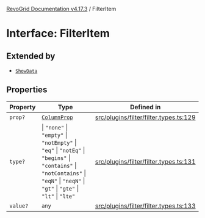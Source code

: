 [RevoGrid Documentation v4.17.3](README.md) / FilterItem

# Interface: FilterItem

## Extended by

- [`ShowData`](Interface.ShowData.md)

## Properties

| Property | Type | Defined in |
| ------ | ------ | ------ |
| `prop?` | [`ColumnProp`](TypeAlias.ColumnProp.md) | [src/plugins/filter/filter.types.ts:129](https://github.com/revolist/revogrid/blob/3aa06b5b2b2375c31a2a8275a0aefcbc04de60c5/src/plugins/filter/filter.types.ts#L129) |
| `type?` | \| `"none"` \| `"empty"` \| `"notEmpty"` \| `"eq"` \| `"notEq"` \| `"begins"` \| `"contains"` \| `"notContains"` \| `"eqN"` \| `"neqN"` \| `"gt"` \| `"gte"` \| `"lt"` \| `"lte"` | [src/plugins/filter/filter.types.ts:131](https://github.com/revolist/revogrid/blob/3aa06b5b2b2375c31a2a8275a0aefcbc04de60c5/src/plugins/filter/filter.types.ts#L131) |
| `value?` | `any` | [src/plugins/filter/filter.types.ts:133](https://github.com/revolist/revogrid/blob/3aa06b5b2b2375c31a2a8275a0aefcbc04de60c5/src/plugins/filter/filter.types.ts#L133) |

